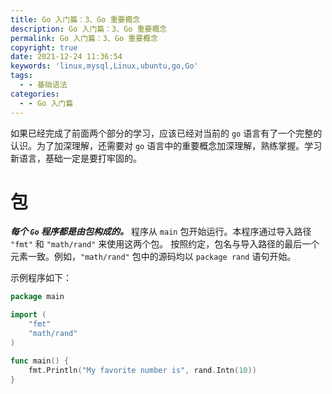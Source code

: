 ```yaml
---
title: Go 入门篇：3、Go 重要概念
description: Go 入门篇：3、Go 重要概念
permalink: Go 入门篇：3、Go 重要概念
copyright: true
date: 2021-12-24 11:36:54
keywords: 'linux,mysql,Linux,ubuntu,go,Go'
tags:
  - - 基础语法
categories:
  - - Go 入门篇
---
```


如果已经完成了前面两个部分的学习，应该已经对当前的 `go` 语言有了一个完整的认识。为了加深理解，还需要对 `go` 语言中的重要概念加深理解，熟练掌握。学习新语言，基础一定是要打牢固的。

# 包

***每个 `Go` 程序都是由包构成的。*** 程序从 `main` 包开始运行。本程序通过导入路径 `"fmt"` 和 `"math/rand"` 来使用这两个包。
按照约定，包名与导入路径的最后一个元素一致。例如，`"math/rand"` 包中的源码均以 `package rand` 语句开始。

示例程序如下：
```Go
package main

import (
	"fmt"
	"math/rand"
)

func main() {
	fmt.Println("My favorite number is", rand.Intn(10))
}
```